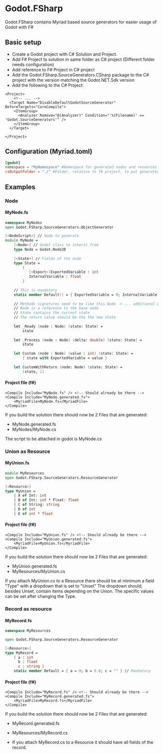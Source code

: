 # Godot.FSharp
Godot.FSharp contains Myriad based source generators for easier usage of Godot with F#

## Basic setup
- Create a Godot project with C# Solution and Project.
- Add F# Project to solution in same folder as C# project (Different folder needs configuration)
- Add reference to F# Project in C# project 
- Add the Godot.FSharp.SourceGenerators.CSharp package to the C# project with the version matching the Godot.NET.Sdk version
- Add the following to the C# Project:
```msbuild
<Project>
    <!-- ... -->
  <Target Name="DisableDefaultGodotSourceGenerator" BeforeTargets="CoreCompile">
    <ItemGroup>
      <Analyzer Remove="@(Analyzer)" Condition="'%(Filename)' == 'Godot.SourceGenerators'" />
    </ItemGroup>
  </Target>
  
</Project>
```

## Configuration (Myriad.toml)
``` toml
[godot]
namespace = "MyNamespace" #Namespace for generated nodes and resources. Default is 'Generated'
csOutputFolder = "./" #Folder, relative to f# project, to put generated C# files
```

## Examples

### Node

#### MyNode.fs

``` fsharp
namespace MyNodes
open Godot.FSharp.SourceGenerators.ObjectGenerator

[<NodeScript>] // Node to generate
module MyNode =
    [<Node>] // Godot class to inherit from
    type Node = Godot.Node2D
    
    [<State>] // Fields of the node
    type State =
        {
           [<Export>]ExportedVariable : int
           InternalVariable : float
        }
    
    // This is mandatory
    static member Default() = { ExportedVariable = 0; InternalVariable = 0.0 }
    
    // Methods signatures need to be like this Node -> ... additional parameters ... -> State -> State 
    // Node is a reference to the base node
    // State contains the current state
    // The return value should be the the new state
    
    let _Ready (node : Node) (state: State) =
        state
    
    let _Process (node : Node) (delta: double) (state: State) =
        state
        
    let Custom (node : Node) (value : int) (state: State) =        
        { state with ExportedVariable = value }
        
    let CustomWithReturn (node: Node) (state: State) =
        (state, 1)        
```

#### Project file (f#)

``` msbuild
<Compile Include="MyNode.fs" /> <!-- Should already be there -->
<Compile Include="MyNode.generated.fs">
    <MyriadFile>MyNode.fs</MyriadFile>
</Compile>
```

If you build the solution there should now be 2 Files that are generated:

- MyNode.generated.fs 
- MyNodes/MyNode.cs

The script to be attached in godot is MyNode.cs

### Union as Resource

#### MyUnion.fs
```fsharp
module MyResources
open Godot.FSharp.SourceGenerators.ResourceGenerator

[<Resource>]
type MyUnion =
    | A of Int: int
    | B of Int: int * Float: float
    | C of String: string
    | D of int
    | E of int * float
```

#### Project file (f#)

``` msbuild
<Compile Include="MyUnion.fs" /> <!-- Should already be there -->
<Compile Include="MyUnion.generated.fs">
    <MyriadFile>MyUnion.fs</MyriadFile>
</Compile>
```

If you build the solution there should now be 2 Files that are generated:

- MyUnion.generated.fs
- MyResources/MyUnion.cs

If you attach MyUnion.cs to a Resource there should be at minimum a field "Type" with a dropdown that is set to "Unset"
The dropdown should, besides Unset, contain items depending on the Union.
The specific values can be set after changing the Type.

### Record as resource

#### MyRecord.fs
```fsharp
namespace MyResources

open Godot.FSharp.SourceGenerators.ResourceGenerator

[<Resource>]
type MyRecord =
    { a : int
      b : float
      c : string }
    static member Default = { a = 0; b = 0.0; c = "" } // Mandatory
```

#### Project file (f#)

``` msbuild
<Compile Include="MyRecord.fs" /> <!-- Should already be there -->
<Compile Include="MyRecord.generated.fs">
    <MyriadFile>MyRecord.fs</MyriadFile>
</Compile>
```

If you build the solution there should now be 2 Files that are generated:

- MyRecord.generated.fs
- MyResources/MyRecord.cs

- If you attach MyRecord.cs to a Resource it should have all fields of the record. 